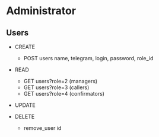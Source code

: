 # Administrator

## Users
* CREATE 
  * POST users name, telegram, login, password, role_id
* READ
  * GET users?role=2 (managers)
  * GET users?role=3 (callers)
  * GET users?role=4 (confirmators)
* UPDATE

* DELETE
  * remove_user id
